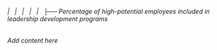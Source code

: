 ###### |   |   |   |   |   ├── Percentage of high-potential employees included in leadership development programs

*Add content here*